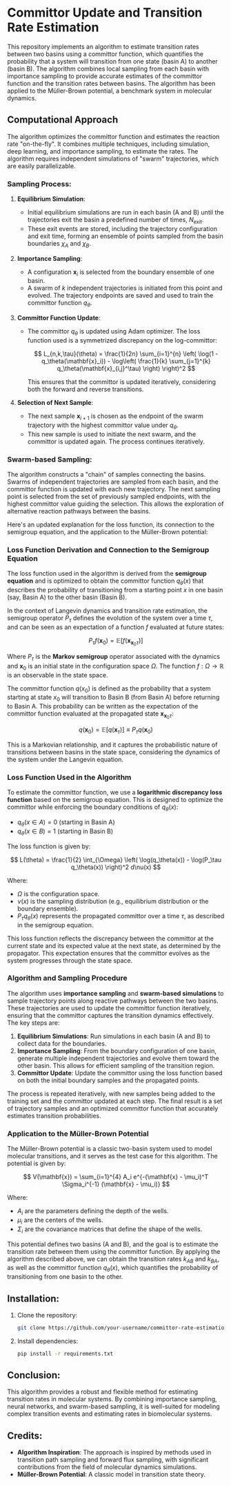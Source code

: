 # Committor Update and Transition Rate Estimation

This repository implements an algorithm to estimate transition rates between two basins using a committor function, which quantifies the probability that a system will transition from one state (basin A) to another (basin B). The algorithm combines local sampling from each basin with importance sampling to provide accurate estimates of the committor function and the transition rates between basins. The algorithm has been applied to the Müller-Brown potential, a benchmark system in molecular dynamics.

## Computational Approach

The algorithm optimizes the committor function and estimates the reaction rate "on-the-fly". It combines multiple techniques, including simulation, deep learning, and importance sampling, to estimate the rates. The algorithm requires independent simulations of "swarm" trajectories, which are easily parallelizable.

### Sampling Process:

1. **Equilibrium Simulation**:

   * Initial equilibrium simulations are run in each basin (A and B) until the trajectories exit the basin a predefined number of times, $N_{\text{exit}}$.
   * These exit events are stored, including the trajectory configuration and exit time, forming an ensemble of points sampled from the basin boundaries $\chi_A$ and $\chi_B$.

2. **Importance Sampling**:

   * A configuration $\mathbf{x}_i$ is selected from the boundary ensemble of one basin.
   * A swarm of $k$ independent trajectories is initiated from this point and evolved. The trajectory endpoints are saved and used to train the committor function $q_\theta$.

3. **Committor Function Update**:

   * The committor $q_\theta$ is updated using Adam optimizer. The loss function used is a symmetrized discrepancy on the log-committor:

     $$
     L_{n,k,\tau}(\theta) = \frac{1}{2n} \sum_{i=1}^{n} \left( \log(1 - q_\theta(\mathbf{x}_i)) - \log\left( \frac{1}{k} \sum_{j=1}^{k} q_\theta(\mathbf{x}_{i,j}^\tau) \right) \right)^2
     $$

     This ensures that the committor is updated iteratively, considering both the forward and reverse transitions.

4. **Selection of Next Sample**:

   * The next sample $\mathbf{x}_{i+1}$ is chosen as the endpoint of the swarm trajectory with the highest committor value under $q_\theta$.
   * This new sample is used to initiate the next swarm, and the committor is updated again. The process continues iteratively.


### Swarm-based Sampling:

The algorithm constructs a "chain" of samples connecting the basins. Swarms of independent trajectories are sampled from each basin, and the committor function is updated with each new trajectory. The next sampling point is selected from the set of previously sampled endpoints, with the highest committor value guiding the selection. This allows the exploration of alternative reaction pathways between the basins.

Here's an updated explanation for the loss function, its connection to the semigroup equation, and the application to the Müller-Brown potential:


### Loss Function Derivation and Connection to the Semigroup Equation

The loss function used in the algorithm is derived from the **semigroup equation** and is optimized to obtain the committor function $q_\theta(x)$ that describes the probability of transitioning from a starting point $x$ in one basin (say, Basin A) to the other basin (Basin B).

In the context of Langevin dynamics and transition rate estimation, the semigroup operator $P_\tau$ defines the evolution of the system over a time $\tau$, and can be seen as an expectation of a function $f$ evaluated at future states:

$$
P_\tau f(\mathbf{x}_0) = \mathbb{E}[f(\mathbf{x}_{\mathbf{x}_0 \tau})]
$$

Where $P_\tau$ is the **Markov semigroup** operator associated with the dynamics and $\mathbf{x}_0$ is an initial state in the configuration space $\Omega$. The function $f : \Omega \to \mathbb{R}$ is an observable in the state space.

The committor function $q(x_0)$ is defined as the probability that a system starting at state $x_0$ will transition to Basin B (from Basin A) before returning to Basin A. This probability can be written as the expectation of the committor function evaluated at the propagated state $\mathbf{x}_{\mathbf{x}_0 \tau}$:

$$
q(\mathbf{x}_0) = \mathbb{E}[q(\mathbf{x}_\tau)] \equiv P_\tau q(\mathbf{x}_0)
$$

This is a Markovian relationship, and it captures the probabilistic nature of transitions between basins in the state space, considering the dynamics of the system under the Langevin equation.

### Loss Function Used in the Algorithm

To estimate the committor function, we use a **logarithmic discrepancy loss function** based on the semigroup equation. This is designed to optimize the committor while enforcing the boundary conditions of $q_\theta(x)$:

* $q_\theta(x \in A) = 0$ (starting in Basin A)
* $q_\theta(x \in B) = 1$ (starting in Basin B)

The loss function is given by:

$$
L(\theta) = \frac{1}{2} \int_{\Omega} \left( \log(q_\theta(x)) - \log(P_\tau q_\theta(x)) \right)^2 d\nu(x)
$$

Where:

* $\Omega$ is the configuration space.
* $\nu(x)$ is the sampling distribution (e.g., equilibrium distribution or the boundary ensemble).
* $P_\tau q_\theta(x)$ represents the propagated committor over a time $\tau$, as described in the semigroup equation.

This loss function reflects the discrepancy between the committor at the current state and its expected value at the next state, as determined by the propagator. This expectation ensures that the committor evolves as the system progresses through the state space.

### Algorithm and Sampling Procedure

The algorithm uses **importance sampling** and **swarm-based simulations** to sample trajectory points along reactive pathways between the two basins. These trajectories are used to update the committor function iteratively, ensuring that the committor captures the transition dynamics effectively. The key steps are:

1. **Equilibrium Simulations**: Run simulations in each basin (A and B) to collect data for the boundaries.
2. **Importance Sampling**: From the boundary configuration of one basin, generate multiple independent trajectories and evolve them toward the other basin. This allows for efficient sampling of the transition region.
3. **Committor Update**: Update the committor using the loss function based on both the initial boundary samples and the propagated points.

The process is repeated iteratively, with new samples being added to the training set and the committor updated at each step. The final result is a set of trajectory samples and an optimized committor function that accurately estimates transition probabilities.

### Application to the Müller-Brown Potential

The Müller-Brown potential is a classic two-basin system used to model molecular transitions, and it serves as the test case for this algorithm. The potential is given by:

$$
V(\mathbf{x}) = \sum_{i=1}^{4} A_i e^{-(\mathbf{x} - \mu_i)^T \Sigma_i^{-1} (\mathbf{x} - \mu_i)}
$$

Where:

* $A_i$ are the parameters defining the depth of the wells.
* $\mu_i$ are the centers of the wells.
* $\Sigma_i$ are the covariance matrices that define the shape of the wells.

This potential defines two basins (A and B), and the goal is to estimate the transition rate between them using the committor function. By applying the algorithm described above, we can obtain the transition rates $k_{AB}$ and $k_{BA}$, as well as the committor function $q_\theta(x)$, which quantifies the probability of transitioning from one basin to the other.


## Installation:

1. Clone the repository:

   ```bash
   git clone https://github.com/your-username/committor-rate-estimation.git
   ```

2. Install dependencies:

   ```bash
   pip install -r requirements.txt
   ```

## Conclusion:

This algorithm provides a robust and flexible method for estimating transition rates in molecular systems. By combining importance sampling, neural networks, and swarm-based sampling, it is well-suited for modeling complex transition events and estimating rates in biomolecular systems.

## Credits:

* **Algorithm Inspiration**: The approach is inspired by methods used in transition path sampling and forward flux sampling, with significant contributions from the field of molecular dynamics simulations.
* **Müller-Brown Potential**: A classic model in transition state theory.

